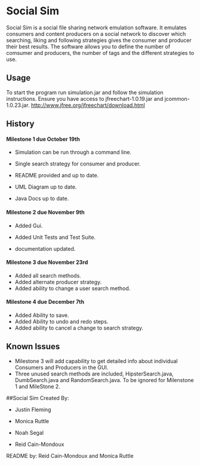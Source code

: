 # Social Sim

Social Sim is a social file sharing network emulation software. It emulates consumers and content producers on a social network 
to discover which searching, liking and following strategies gives the consumer and producer their best results. The software
allows you to define the number of comsumer and producers, the number of tags and the different strategies to use.

## Usage

To start the program run simulation.jar and follow the simulation instructions. Ensure you have access to jfreechart-1.0.19.jar and jcommon-1.0.23.jar. http://www.jfree.org/jfreechart/download.html

## History

#### Milestone 1 due October 19th

- Simulation can be run through a command line.

- Single search strategy for consumer and producer.

- README provided and up to date.

- UML Diagram up to date.

- Java Docs up to date.

#### Milestone 2 due November 9th

- Added Gui.

- Added Unit Tests and Test Suite. 

- documentation updated. 
 
#### Milestone 3 due November 23rd

- Added all search methods.
- Added alternate producer strategy.
- Added ability to change a user search method.

#### Milestone 4 due December 7th

- Added Ability to save.
- Added Ability to undo and redo steps.
- Added ability to cancel a change to search strategy.

## Known Issues

-  Milestone 3 will add capability to get detailed info about individual Consumers and Producers in the GUI.
-  Three unused search methods are included, HipsterSearch.java, DumbSearch.java and RandomSearch.java. To be ignored for Milenstone 1 and MileStone 2.

##Social Sim Created By:

- Justin Fleming

- Monica Ruttle

- Noah Segal

- Reid Cain-Mondoux

README by: Reid Cain-Mondoux and Monica Ruttle

